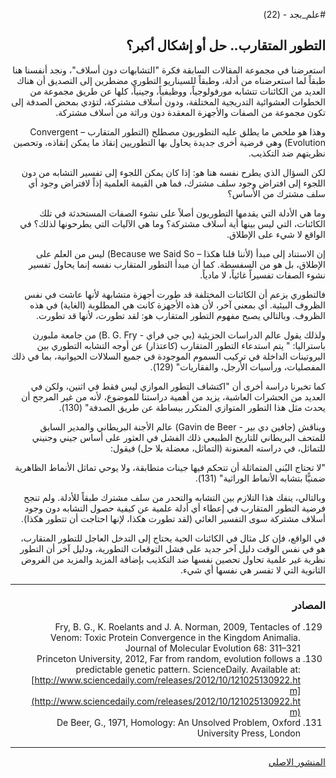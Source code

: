 <div dir="rtl">

#علم_بجد - (22)

## التطور المتقارب..  حل أو إشكال أكبر؟

استعرضنا في مجموعة المقالات السابقة فكرة "التشابهات دون أسلاف"، ونجد أنفسنا هنا طبقاً لما استعرضناه من أدلة، وطبقاً للسيناريو التطوري مضطرين إلى التصديق أن هناك العديد من الكائنات تتشابه مورفولوجياً، ووظيفياً، وجينياً، كلها عن طريق مجموعة من الخطوات العشوائية التدريجية المختلفة، ودون أسلاف مشتركة، لتؤدي بمحض الصدفة إلى تكون مجموعة من الصفات والأجهزة المعقدة دون وراثة من أسلاف مشتركة.

وهذا هو ملخص ما يطلق عليه التطوريون مصطلح (التطور المتقارب – Convergent Evolution) وهي فرضية أخرى جديدة يحاول بها التطوريين إنقاذ ما يمكن إنقاذه، وتحصين نظريتهم ضد التكذيب.

لكن السؤال الذي يطرح نفسه هنا هو: إذا كان يمكن اللجوء إلى تفسير التشابه من دون اللجوء إلى افتراض وجود سلف مشترك، فما هي القيمة العلمية إذاً لافتراض وجود أي سلف مشترك من الأساس؟

وما هي الأدلة التي يقدمها التطوريون أصلاً على نشوء الصفات المستحدثة في تلك الكائنات، التي ليس بينها أية أسلاف مشتركة؟ وما هي الآليات التي يطرحونها لذلك؟ في الواقع لا شيء على الإطلاق.

إن الاستناد إلى مبدأ (لأننا قلنا هكذا – Because we Said So) ليس من العلم على الإطلاق، بل هو من السفسطة. كما أن مبدأ التطور المتقارب نفسه إنما يحاول تفسير نشوء الصفات تفسيراً غائياً، لا مادياً.

فالتطوري يزعم أن الكائنات المختلفة قد طورت أجهزة متشابهة لأنها عاشت في نفس الظروف البيئية. أي بمعنى آخر، لأن هذه الأجهزة كانت هي المطلوبة (الغاية) في هذه الظروف. وبالتالي يصبح مفهوم التطور المتقارب هو: لقد تطورت، لأنها قد تطورت.

ولذلك يقول عالم الدراسات الجزيئية (بي جي فراي - B. G. Fry) من جامعة ملبورن باستراليا: " يتم استدعاء التطور المتقارب (كاعتذار) عن أوجه التشابه التطوري بين البروتينات الداخلة في تركيب السموم الموجودة في جميع السلالات الحيوانية، بما في ذلك المفصليات، ورأسيات الأرجل، والفقاريات" (129).

كما تخبرنا دراسة أخرى أن "اكتشاف التطور الموازي ليس فقط في اثنين، ولكن في العديد من الحشرات العاشبة، يزيد من أهمية دراستنا للموضوع، لأنه من غير المرجح أن يحدث مثل هذا التطور المتوازي المتكرر ببساطة عن طريق الصدفة" (130).

ويناقش (جافين دي بير - Gavin de Beer) عالم الأجنة البريطاني والمدير السابق للمتحف البريطاني للتاريخ الطبيعي ذلك الفشل في العثور على أساس جيني وجنيني للتماثل، في دراسته المعنونة (التماثل، معضلة بلا حل) فيقول:

"لا تحتاج البُنى المتماثلة أن تتحكم فيها جينات متطابقة، ولا يوحي تماثل الأنماط الظاهرية ضمنيًّا بتشابه الأنماط الوراثية" (131).

وبالتالي، ينفك هذا التلازم بين التشابه والتحدر من سلف مشترك طبقاً للأدلة. ولم تنجح فرضية التطور المتقارب في إعطاء أي أدلة علمية عن كيفية حصول التشابه دون وجود أسلاف مشتركة سوى التفسير الغائي (لقد تطورت هكذا، لإنها احتاجت أن تتطور هكذا).

في الواقع، فإن كل مثال في الكائنات الحية يحتاج إلى التدخل العاجل للتطور المتقارب، هو في نفس الوقت دليل آخر جديد على فشل التوقعات التطورية، ودليل آخر أن التطور نظرية غير علمية تحاول تحصين نفسها ضد التكذيب بإضافة المزيد والمزيد من الفروض الثانوية التي لا تفسر هي نفسها أي شيء.

***

### المصادر

129) Fry, B. G., K. Roelants and J. A. Norman, 2009, Tentacles of Venom: Toxic Protein Convergence in the Kingdom Animalia. Journal of Molecular Evolution 68: 311–321
130) Princeton University, 2012, Far from random, evolution follows a predictable genetic pattern. ScienceDaily. Available at: [http://www.sciencedaily.com/releases/2012/10/121025130922.htm](http://www.sciencedaily.com/releases/2012/10/121025130922.htm)
131) De Beer, G., 1971, Homology: An Unsolved Problem, Oxford University Press, London

***

[المنشور الاصلي](https://www.facebook.com/akotbfb/posts/3211932849034867)

</div>